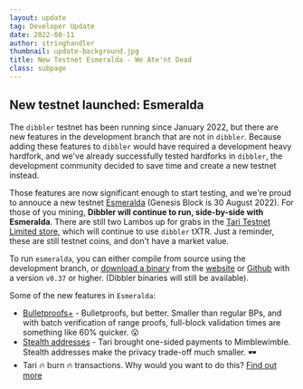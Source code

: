 ```yaml
---
layout: update
tag: Developer Update
date: 2022-08-11
author: stringhandler
thumbnail: update-background.jpg
title: New Testnet Esmeralda - We Ate'nt Dead
class: subpage
---
```


## New testnet launched: Esmeralda

The `dibbler` testnet has been running since January 2022, but there are new features in the development branch that are not in `dibbler`.
Because adding these features to `dibbler` would have required a development heavy hardfork, and we've already successfully tested hardforks in `dibbler`,
the development community decided to save time and create a new testnet instead.

Those features are now significant enough to start testing, and we're proud to annouce a new testnet [Esmeralda](https://en.wikipedia.org/wiki/Granny_Weatherwax) (Genesis Block is 30 August 2022). For those of you
mining, **Dibbler will continue to run, side-by-side with Esmeralda**. There are still two Lambos up for grabs in the [Tari Testnet Limited store](https://store.tarilabs.com/), which will continue to use `dibbler` tXTR. Just a reminder, these are still testnet coins, and don't have a market value.

To run `esmeralda`, you can either compile from source using the development branch, or [download a binary](https://www.tari.com/downloads/) from the [website](https://www.tari.com/downloads/) or [Github](https://github.com/tari-project/tari/releases) with a version `v0.37` or higher. (Dibbler binaries will still be available).

Some of the new features in `Esmeralda`:

- [Bulletproofs+](2022-06-24-update-80) - Bulletproofs, but better. Smaller than regular BPs, and with batch verification of range proofs, full-block validation times are something like 60% quicker. 😮
- [Stealth addresses](2022-08-01-update-84) - Tari brought one-sided payments to Mimblewimble. Stealth addresses make the privacy trade-off much smaller. 🕶️
- Tari 🔥 burn 🔥 transactions. Why would you want to do this? [Find out more](https://github.com/tari-project/rfcs/pull/10)

